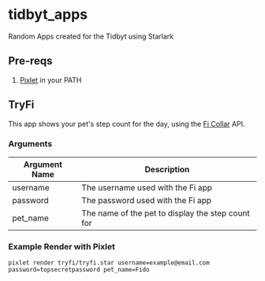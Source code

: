 # tidbyt_apps
Random Apps created for the Tidbyt using Starlark

## Pre-reqs
1. [Pixlet](https://github.com/tidbyt/pixlet) in your PATH

## TryFi 
This app shows your pet's step count for the day, using the [Fi Collar](https://tryfi.com/) API.

### Arguments
| Argument Name | Description |
| --- | --- |
| username | The username used with the Fi app |
| password | The password used with the Fi app |
| pet_name | The name of the pet to display the step count for |

### Example Render with Pixlet
`pixlet render tryfi/tryfi.star username=example@email.com password=topsecretpassword pet_name=Fido`

